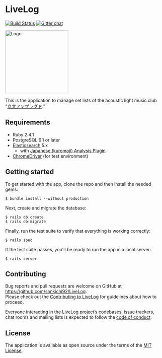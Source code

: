 # LiveLog

[![Build Status](https://travis-ci.org/sankichi92/LiveLog.svg?branch=master)](https://travis-ci.org/sankichi92/LiveLog)
[![Gitter chat](https://badges.gitter.im/sankichi92/LiveLog.svg)](https://gitter.im/ku-unplugged-livelog/Lobby)

<img src="https://github.com/sankichi92/LiveLog/blob/master/app/assets/images/logo.png" alt="Logo" width="200px">

This is the application to manage set lists of the acoustic light music club "[京大アンプラグド](http://ku-unplugged.net/)."

## Requirements

- Ruby 2.4.1
- PostgreSQL 9.1 or later
- [Elasticsearch](https://www.elastic.co/guide/en/elasticsearch/reference/current/install-elasticsearch.html) 5.x
  - with [Japanese (kuromoji) Analysis Plugin](https://www.elastic.co/guide/en/elasticsearch/plugins/current/analysis-kuromoji.html)
- [ChromeDriver](https://sites.google.com/a/chromium.org/chromedriver/) (for test environment)

## Getting started

To get started with the app, clone the repo and then install the needed gems:

```
$ bundle install --without production
```

Next, create and migrate the database:

```
$ rails db:create
$ rails db:migrate
```

Finally, run the test suite to verify that everything is working correctly:

```
$ rails spec
```

If the test suite passes, you'll be ready to run the app in a local server:

```
$ rails server
```

## Contributing

Bug reports and pull requests are welcome on GitHub at https://github.com/sankichi92/LiveLog.  
Please check out the [Contributing to LiveLog](https://github.com/sankichi92/LiveLog/blob/master/CONTRIBUTING.md) for guidelines about how to proceed.

Everyone interacting in the LiveLog project’s codebases, issue trackers, chat rooms and mailing lists is expected to follow the [code of conduct](https://github.com/sankichi92/LiveLog/blob/master/CODE_OF_CONDUCT.md).

## License

The application is available as open source under the terms of the [MIT License](http://opensource.org/licenses/MIT).
